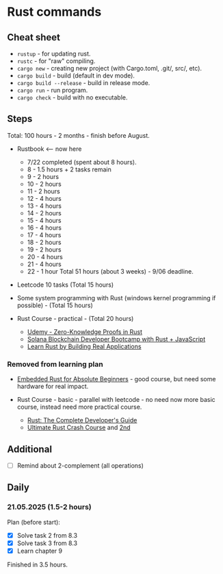 # Rust commands

## Cheat sheet

- `rustup` - for updating rust.
- `rustc` - for "raw" compiling.
- `cargo new` - creating new project (with Cargo.toml, .git/, src/, etc).
- `cargo build` - build (default in dev mode).
- `cargo build --release` - build in release mode.
- `cargo run` - run program.
- `cargo check` - build with no executable.

## Steps

Total: 100 hours - 2 months - finish before August.

- Rustbook <-- now here
  - 7/22 completed (spent about 8 hours).
  - 8 -  1.5 hours + 2 tasks remain
  - 9 -  2 hours
  - 10 - 2 hours
  - 11 - 2 hours
  - 12 - 4 hours
  - 13 - 4 hours
  - 14 - 2 hours
  - 15 - 4 hours
  - 16 - 4 hours
  - 17 - 4 hours
  - 18 - 2 hours
  - 19 - 2 hours
  - 20 - 4 hours
  - 21 - 4 hours
  - 22 - 1 hour
  Total 51 hours (about 3 weeks) - 9/06 deadline.

- Leetcode 10 tasks (Total 15 hours)
- Some system programming with Rust (windows kernel programming if possible) - (Total 15 hours)
- Rust Course - practical - (Total 20 hours)
  - [Udemy - Zero-Knowledge Proofs in Rust](https://www.udemy.com/course/zero-knowledge-proofs-in-rust/?couponCode=CP130525)
  - [Solana Blockchain Developer Bootcamp with Rust + JavaScript](https://www.udemy.com/course/solana-developer/?couponCode=CP130525)
  - [Learn Rust by Building Real Applications](https://www.udemy.com/course/rust-fundamentals/)

### Removed from learning plan

- [Embedded Rust for Absolute Beginners](https://www.udemy.com/course/embedded-rust-for-absolute-beginners/?couponCode=CP130525) - good course, but need some hardware for real impact.

- Rust Course - basic - parallel with leetcode - no need now more basic course, instead need more practical course.
  - [Rust: The Complete Developer's Guide](https://www.udemy.com/course/rust-the-complete-developers-guide/)
  - [Ultimate Rust Crash Course](https://www.udemy.com/course/ultimate-rust-crash-course/?couponCode=CP130525) and [2nd](https://www.udemy.com/course/ultimate-rust-2/?couponCode=CP130525)

## Additional

- [ ] Remind about 2-complement (all operations)

## Daily

### 21.05.2025 (1.5-2 hours)

Plan (before start):

- [x] Solve task 2 from 8.3
- [x] Solve task 3 from 8.3
- [x] Learn chapter 9

Finished in 3.5 hours.
